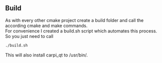 ## Build
As with every other cmake project create a build folder and call the according cmake and make commands.<br>
For convenience I created a build.sh script which automates this process.<br>
So you just need to call
```bash
./build.sh
```
This will also install carpi_qt to /usr/bin/.